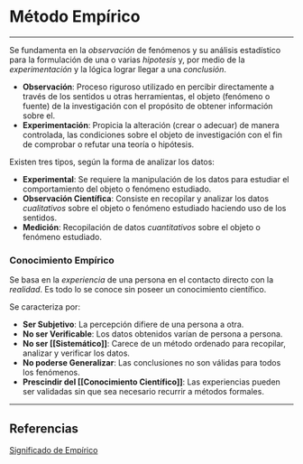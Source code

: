 # Método Empírico
---

Se fundamenta en la *observación* de fenómenos y su análisis estadístico para la formulación de una o varias *hipotesis* y, por medio de la *experimentación* y la lógica lograr llegar a una *conclusión*.

- **Observación**: Proceso riguroso utilizado en percibir directamente a través de los sentidos u otras herramientas, el objeto (fenómeno o fuente) de la investigación con el propósito de obtener información sobre el.
- **Experimentación**: Propicia la alteración (crear o adecuar) de manera controlada, las condiciones sobre el objeto de investigación con el fin de comprobar o refutar una teoría o hipótesis.

Existen tres tipos, según la forma de analizar los datos:
- **Experimental**: Se requiere la manipulación de los datos para estudiar el comportamiento del objeto o fenómeno estudiado.
- **Observación Científica**: Consiste en recopilar y analizar los datos *cualitativos* sobre el objeto o fenómeno estudiado haciendo uso de los sentidos.
- **Medición**: Recopilación de datos *cuantitativos* sobre el objeto o fenómeno estudiado.

### Conocimiento Empírico
Se basa en la *experiencia* de una persona en el contacto directo con la *realidad*. Es todo lo se conoce sin poseer un conocimiento científico.

Se caracteriza por:
- **Ser Subjetivo**: La percepción difiere de una persona a otra.
- **No ser Verificable**: Los datos obtenidos varían de persona a persona.
- **No ser [[Sistemático]]**: Carece de un método ordenado para recopilar, analizar y verificar los datos.
- **No poderse Generalizar**: Las conclusiones no son válidas para todos los fenómenos.
- **Prescindir del [[Conocimiento Científico]]**: Las experiencias pueden ser validadas sin que sea necesario recurrir a métodos formales.

---

## Referencias
[Significado de Empírico](https://www.significados.com/empirico/)